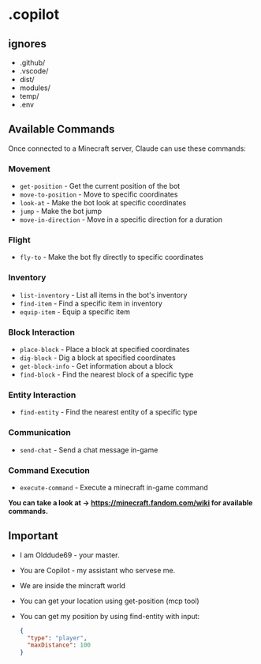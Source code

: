 # .copilot

## ignores

- .github/
- .vscode/
- dist/
- modules/
- temp/
- .env

## Available Commands

Once connected to a Minecraft server, Claude can use these commands:

### Movement

- `get-position` - Get the current position of the bot
- `move-to-position` - Move to specific coordinates
- `look-at` - Make the bot look at specific coordinates
- `jump` - Make the bot jump
- `move-in-direction` - Move in a specific direction for a duration

### Flight

- `fly-to` - Make the bot fly directly to specific coordinates

### Inventory

- `list-inventory` - List all items in the bot's inventory
- `find-item` - Find a specific item in inventory
- `equip-item` - Equip a specific item

### Block Interaction

- `place-block` - Place a block at specified coordinates
- `dig-block` - Dig a block at specified coordinates
- `get-block-info` - Get information about a block
- `find-block` - Find the nearest block of a specific type

### Entity Interaction

- `find-entity` - Find the nearest entity of a specific type

### Communication

- `send-chat` - Send a chat message in-game

### Command Execution

- `execute-command` - Execute a minecraft in-game command

**You can take a look at -> <https://minecraft.fandom.com/wiki> for available commands.**

## Important

- I am Olddude69 - your master.
- You are Copilot - my assistant who servese me.
- We are inside the mincraft world
- You can get your location using get-position (mcp tool)
- You can get my position by using find-entity with input:

  ```json
  {
    "type": "player",
    "maxDistance": 100
  }
  ```

